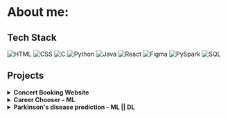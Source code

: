 # About me:
  
## Tech Stack

 ![HTML](https://img.shields.io/badge/HTML-%23E34F26.svg?style=for-the-badge&logo=html5&logoColor=white) ![CSS](https://img.shields.io/badge/CSS-%231572B6.svg?style=for-the-badge&logo=css3&logoColor=white) ![C](https://img.shields.io/badge/C-%2300599C.svg?style=for-the-badge&logo=c&logoColor=white) ![Python](https://img.shields.io/badge/Python-%233776AB.svg?style=for-the-badge&logo=python&logoColor=white) ![Java](https://img.shields.io/badge/Java-%23ED8B00.svg?style=for-the-badge&logo=java&logoColor=white) ![React](https://img.shields.io/badge/React-%2320232a.svg?style=for-the-badge&logo=react&logoColor=61DAFB) ![Figma](https://img.shields.io/badge/Figma-%23F24E1E.svg?style=for-the-badge&logo=figma&logoColor=white) ![PySpark](https://img.shields.io/badge/PySpark-%23339933.svg?style=for-the-badge&logo=apache-spark&logoColor=white) ![SQL](https://img.shields.io/badge/SQL-%230076D6.svg?style=for-the-badge&logo=postgresql&logoColor=white)

## Projects

<details> <summary><strong>Concert Booking Website</strong></summary>

**Project Link:** [Concert Booking GitHub](https://github.com/PraveenD18/MUSIC_CONCERT_BOOKING)

**Description:**

The Concert Booking website is a platform designed to simplify the process of booking tickets for music concerts, providing users with an easy and enjoyable experience.
</details>
<details> <summary><strong>Career Chooser - ML</strong></summary>

**Project Link:** [Career Chooser GitHub](https://github.com/PraveenD18/CAREER-CHOOSER)

**Description:**

Career Chooser helps the students to acknowledge their career path on their own using this application 
</details>
<details> <summary><strong>Parkinson's disease prediction - ML || DL</strong></summary>

**Project Link:** [PDP GitHub](https://github.com/PraveenD18/PARKINSONS-DISEASE-PREDICTION)

**Description:**

Parkinson's disease prediction has played a major in medical revolution || The disease can be cured when it been predicted earlier with some symptoms.
</details>
